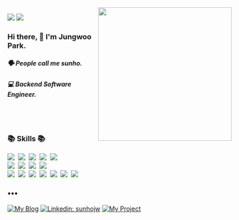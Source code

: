 <img align="right" src="https://media.giphy.com/media/nGMnDqebzDcfm/giphy.gif" width=300 />
<p align="left">
  <img src="https://hits.seeyoufarm.com/api/count/incr/badge.svg?url=https%3A%2F%2Fgithub.com%2Fwoolarinet&count_bg=%23D9CC8B&title_bg=%239080A6&icon=&icon_color=%23E7E7E7&title=visitors&edge_flat=false" />
  <img src="https://img.shields.io/github/followers/woolarinet?color=%23a6bf80&logo=github" />
</p>

<h3 align="left"> Hi there, 👋 I'm Jungwoo Park.</h3>
<h5 align="left">🗣 People call me sunho.</h5>
<h5 align="left">💻 Backend Software Engineer.</h5>
<br /><br />

<h3 align="left">📚 Skills  📚</h3>
<p align="left">
  <img src="https://img.shields.io/badge/-Vue.js-blue"/>&nbsp;
  <img src="https://img.shields.io/badge/-Vuetify-skyblue"/>&nbsp;
  <img src="https://img.shields.io/badge/-Nuxt.js-green"/>&nbsp;
  <img src="https://img.shields.io/badge/-JAVASCRIPT-yellow"/>&nbsp;
  <img src="https://img.shields.io/badge/-Next.js-grey"/>&nbsp;
  <br />
  <img src="https://img.shields.io/badge/-Node.js-yellowgreen"/>&nbsp;
  <img src="https://img.shields.io/badge/-Express-black"/>&nbsp;
  <img src="https://img.shields.io/badge/-MySQL-navy"/>&nbsp;
  <img src="https://img.shields.io/badge/-Sequelize-informational"/>&nbsp;
  <br />
  <img src="https://img.shields.io/badge/-Ubuntu-red"/>&nbsp;
  <img src="https://img.shields.io/badge/-NGINX-green"/>&nbsp;
  <img src="https://img.shields.io/badge/-pm2-skyblue"/>&nbsp;
  <img src="https://img.shields.io/badge/-AWS-important"/>&nbsp;
  <img src="https://img.shields.io/badge/-Git-critical"/>&nbsp;
  <img src="https://img.shields.io/badge/-Vercel-black"/>&nbsp;
  <img src="https://img.shields.io/badge/-GraphQL-pink"/>&nbsp;
</p>
<h3 align="left">•••</h3> 

[![My Blog](https://img.shields.io/badge/-TechBlog-%23f2c4d5?style=flat-square&logo=dev.to&logoColor=black&link=https://www.sunhodev.com)](https://www.sunhodev.com)
[![Linkedin: sunhojw](https://img.shields.io/badge/-sunho_JungwooPark-blue?style=flat-square&logo=Linkedin&logoColor=white&link=https://www.linkedin.com/in/sunhojw/)](https://www.linkedin.com/in/sunhojw)
[![My Project](https://img.shields.io/badge/-MyProjects-%239080a6?style=flat-square&logo=CodeProject&logoColor=black&link=https://www.sunhodev.com/project)](https://www.sunhodev.com/project)



